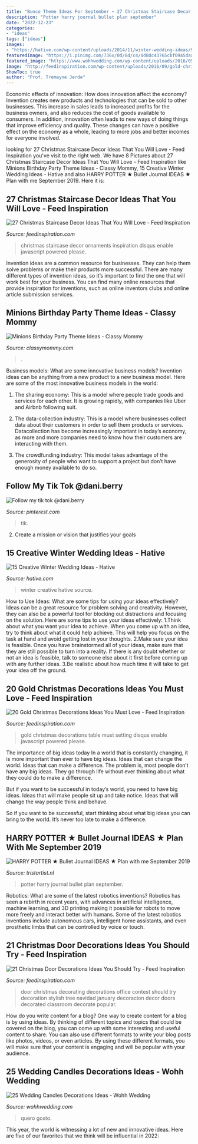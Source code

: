 ```yaml
---
title: "Bunco Theme Ideas For September ~ 27 Christmas Staircase Decor Ideas That You Will Love"
description: "Potter harry journal bullet plan september"
date: "2022-12-23"
categories:
- "ideas"
tags: ["ideas"]
images:
- "https://hative.com/wp-content/uploads/2014/11/winter-wedding-ideas/9-creative-winter-wedding-ideas.jpg"
featuredImage: "https://i.pinimg.com/736x/0d/8d/c4/0d8dc43765cbf09a5daaa4f6cd5330bb.jpg"
featured_image: "https://www.wohhwedding.com/wp-content/uploads/2016/05/Taper-Candle-Wedding-Decorations.jpg"
image: "http://feedinspiration.com/wp-content/uploads/2016/09/gold-christmas-table-setting.jpg"
ShowToc: true
author: "Prof. Tremayne Jerde"
---
```



Economic effects of innovation: How does innovation affect the economy?
Invention creates new products and technologies that can be sold to other businesses. This increase in sales leads to increased profits for the business owners, and also reduces the cost of goods available to consumers. In addition, innovation often leads to new ways of doing things that improve efficiency and quality. These changes can have a positive effect on the economy as a whole, leading to more jobs and better incomes for everyone involved.

	

		
looking for 27 Christmas Staircase Decor Ideas That You Will Love - Feed Inspiration you've visit to the right web. We have 8 Pictures about 27 Christmas Staircase Decor Ideas That You Will Love - Feed Inspiration like Minions Birthday Party Theme Ideas - Classy Mommy, 15 Creative Winter Wedding Ideas - Hative and also HARRY POTTER ★ Bullet Journal IDEAS ★ Plan with me September 2019. Here it is:
		
    
## 27 Christmas Staircase Decor Ideas That You Will Love - Feed Inspiration

<img loading=lazy src="http://feedinspiration.com/wp-content/uploads/2016/09/Fresh-festive-Christmas-Staircase-with-Ornaments.jpg" onerror="this.onerror=null;this.src='https://tse1.mm.bing.net/th?id=OIP.IE7N0drwMtOd1N3dJrXRMAHaJ4&amp;pid=15.1';" alt="27 Christmas Staircase Decor Ideas That You Will Love - Feed Inspiration">

_Source: feedinspiration.com_

>christmas staircase decor ornaments inspiration disqus enable javascript powered please. 

	

Invention ideas are a common resource for businesses. They can help them solve problems or make their products more successful. There are many different types of invention ideas, so it’s important to find the one that will work best for your business. You can find many online resources that provide inspiration for inventions, such as online inventors clubs and online article submission services.

    
## Minions Birthday Party Theme Ideas - Classy Mommy

<img loading=lazy src="https://classymommy.com/wp-content/uploads/2015/08/IMG_0336.jpg" onerror="this.onerror=null;this.src='https://tse3.mm.bing.net/th?id=OIP.EeCMJwmRcwA-KeoIb0oVSgHaJ4&amp;pid=15.1';" alt="Minions Birthday Party Theme Ideas - Classy Mommy">

_Source: classymommy.com_

>. 

	

Business models: What are some innovative business models?
Invention ideas can be anything from a new product to a new business model. Here are some of the most innovative business models in the world:
1. The sharing economy: This is a model where people trade goods and services for each other. It is growing rapidly, with companies like Uber and Airbnb following suit.

2. The data-collection industry: This is a model where businesses collect data about their customers in order to sell them products or services. Datacollection has become increasingly important in today’s economy, as more and more companies need to know how their customers are interacting with them.

3. The crowdfunding industry: This model takes advantage of the generosity of people who want to support a project but don’t have enough money available to do so.

    
## Follow My Tik Tok @dani.berry

<img loading=lazy src="https://i.pinimg.com/736x/0d/8d/c4/0d8dc43765cbf09a5daaa4f6cd5330bb.jpg" onerror="this.onerror=null;this.src='https://tse1.mm.bing.net/th?id=OIP.xoz6JlzsQFC-68tnv3lKJQHaNK&amp;pid=15.1';" alt="Follow my tik tok @dani.berry">

_Source: pinterest.com_

>tik. 

	

2. Create a mission or vision that justifies your goals

    
## 15 Creative Winter Wedding Ideas - Hative

<img loading=lazy src="https://hative.com/wp-content/uploads/2014/11/winter-wedding-ideas/9-creative-winter-wedding-ideas.jpg" onerror="this.onerror=null;this.src='https://tse3.mm.bing.net/th?id=OIP.Lj5i16x6_XOpJV1xIVV4LgHaHF&amp;pid=15.1';" alt="15 Creative Winter Wedding Ideas - Hative">

_Source: hative.com_

>winter creative hative source. 

	

How to Use Ideas: What are some tips for using your ideas effectively?
Ideas can be a great resource for problem solving and creativity. However, they can also be a powerful tool for blocking out distractions and focusing on the solution. Here are some tips to use your ideas effectively:
1.Think about what you want your idea to achieve. When you come up with an idea, try to think about what it could help achieve. This will help you focus on the task at hand and avoid getting lost in your thoughts.
2.Make sure your idea is feasible. Once you have brainstormed all of your ideas, make sure that they are still possible to turn into a reality. If there is any doubt whether or not an idea is feasible, talk to someone else about it first before coming up with any further ideas.
3.Be realistic about how much time it will take to get your idea off the ground.

    
## 20 Gold Christmas Decorations Ideas You Must Love - Feed Inspiration

<img loading=lazy src="http://feedinspiration.com/wp-content/uploads/2016/09/gold-christmas-table-setting.jpg" onerror="this.onerror=null;this.src='https://tse3.mm.bing.net/th?id=OIP.YkKfOVHz4zVOiIqMshb4dgHaKK&amp;pid=15.1';" alt="20 Gold Christmas Decorations Ideas You Must Love - Feed Inspiration">

_Source: feedinspiration.com_

>gold christmas decorations table must setting disqus enable javascript powered please. 

	

The importance of big ideas today
In a world that is constantly changing, it is more important than ever to have big ideas. Ideas that can change the world. Ideas that can make a difference.
The problem is, most people don’t have any big ideas. They go through life without ever thinking about what they could do to make a difference.

But if you want to be successful in today’s world, you need to have big ideas. Ideas that will make people sit up and take notice. Ideas that will change the way people think and behave.

So if you want to be successful, start thinking about what big ideas you can bring to the world. It’s never too late to make a difference.

    
## HARRY POTTER ★ Bullet Journal IDEAS ★ Plan With Me September 2019

<img loading=lazy src="http://tristartist.nl/wp-content/uploads/2019/08/HARRY-POTTER-BULLET-JOURNAL-IDEAS-7-1440x1440.jpg" onerror="this.onerror=null;this.src='https://tse1.mm.bing.net/th?id=OIP.LcHOWuKoK6-KjAyItdyO1wHaHa&amp;pid=15.1';" alt="HARRY POTTER ★ Bullet Journal IDEAS ★ Plan with me September 2019">

_Source: tristartist.nl_

>potter harry journal bullet plan september. 

	

Robotics: What are some of the latest robotics inventions?
Robotics has seen a rebirth in recent years, with advances in artificial intelligence, machine learning, and 3D printing making it possible for robots to move more freely and interact better with humans. Some of the latest robotics inventions include autonomous cars, intelligent home assistants, and even prosthetic limbs that can be controlled by voice or touch.

    
## 21 Christmas Door Decorations Ideas You Should Try - Feed Inspiration

<img loading=lazy src="http://feedinspiration.com/wp-content/uploads/2016/09/christmas-door-decorating-contest-ideas.jpg" onerror="this.onerror=null;this.src='https://tse1.mm.bing.net/th?id=OIP.oAN0Tnwq9hHhJ2Dbxmk0XwHaJ4&amp;pid=15.1';" alt="21 Christmas Door Decorations Ideas You Should Try - Feed Inspiration">

_Source: feedinspiration.com_

>door christmas decorating decorations office contest should try decoration stylish tree navidad january decoracion decor doors decorated classroom decorate popular. 

	

How do you write content for a blog?
One way to create content for a blog is by using ideas. By thinking of different topics and topics that could be covered on the blog, you can come up with some interesting and useful content to share. You can also use different formats to write your blog posts like photos, videos, or even articles. By using these different formats, you will make sure that your content is engaging and will be popular with your audience.

    
## 25 Wedding Candles Decorations Ideas - Wohh Wedding

<img loading=lazy src="https://www.wohhwedding.com/wp-content/uploads/2016/05/Taper-Candle-Wedding-Decorations.jpg" onerror="this.onerror=null;this.src='https://tse3.mm.bing.net/th?id=OIP.8o1x7MI06usMNT32AaSc8wHaLH&amp;pid=15.1';" alt="25 Wedding Candles Decorations Ideas - Wohh Wedding">

_Source: wohhwedding.com_

>quero gosto. 

	

This year, the world is witnessing a lot of new and innovative ideas. Here are five of our favorites that we think will be influential in 2022: 

